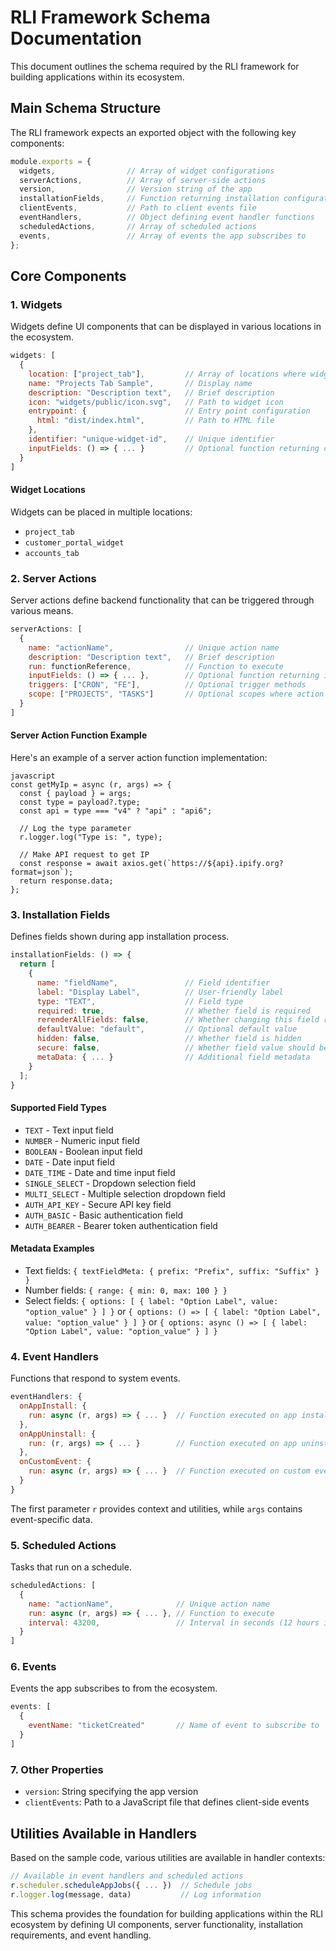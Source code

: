 # RLI Framework Schema Documentation

This document outlines the schema required by the RLI framework for building applications within its ecosystem.

## Main Schema Structure

The RLI framework expects an exported object with the following key components:

```javascript
module.exports = {
  widgets,                // Array of widget configurations
  serverActions,          // Array of server-side actions
  version,                // Version string of the app
  installationFields,     // Function returning installation configuration fields
  clientEvents,           // Path to client events file
  eventHandlers,          // Object defining event handler functions
  scheduledActions,       // Array of scheduled actions
  events,                 // Array of events the app subscribes to
};
```

## Core Components

### 1. Widgets

Widgets define UI components that can be displayed in various locations in the ecosystem.

```javascript
widgets: [
  {
    location: ["project_tab"],         // Array of locations where widget appears
    name: "Projects Tab Sample",       // Display name
    description: "Description text",   // Brief description
    icon: "widgets/public/icon.svg",   // Path to widget icon
    entrypoint: {                      // Entry point configuration
      html: "dist/index.html",         // Path to HTML file
    },
    identifier: "unique-widget-id",    // Unique identifier
    inputFields: () => { ... }         // Optional function returning configuration fields
  }
]
```

#### Widget Locations
Widgets can be placed in multiple locations:
- `project_tab`
- `customer_portal_widget`
- `accounts_tab`

### 2. Server Actions

Server actions define backend functionality that can be triggered through various means.

```javascript
serverActions: [
  {
    name: "actionName",                // Unique action name
    description: "Description text",   // Brief description
    run: functionReference,            // Function to execute
    inputFields: () => { ... },        // Optional function returning input fields
    triggers: ["CRON", "FE"],          // Optional trigger methods
    scope: ["PROJECTS", "TASKS"]       // Optional scopes where action is available
  }
]
```

#### Server Action Function Example

Here's an example of a server action function implementation:
```
javascript
const getMyIp = async (r, args) => {
  const { payload } = args;
  const type = payload?.type;
  const api = type === "v4" ? "api" : "api6";
  
  // Log the type parameter
  r.logger.log("Type is: ", type);

  // Make API request to get IP
  const response = await axios.get(`https://${api}.ipify.org?format=json`);
  return response.data;
};
```



### 3. Installation Fields

Defines fields shown during app installation process.

```javascript
installationFields: () => {
  return [
    {
      name: "fieldName",               // Field identifier
      label: "Display Label",          // User-friendly label
      type: "TEXT",                    // Field type
      required: true,                  // Whether field is required
      rerenderAllFields: false,        // Whether changing this field rerenders others
      defaultValue: "default",         // Optional default value
      hidden: false,                   // Whether field is hidden
      secure: false,                   // Whether field value should be secured
      metaData: { ... }                // Additional field metadata
    }
  ];
}
```

#### Supported Field Types
- `TEXT` - Text input field
- `NUMBER` - Numeric input field
- `BOOLEAN` - Boolean input field
- `DATE` - Date input field
- `DATE_TIME` - Date and time input field
- `SINGLE_SELECT` - Dropdown selection field
- `MULTI_SELECT` - Multiple selection dropdown field
- `AUTH_API_KEY` - Secure API key field
- `AUTH_BASIC` - Basic authentication field
- `AUTH_BEARER` - Bearer token authentication field

#### Metadata Examples
- Text fields: `{ textFieldMeta: { prefix: "Prefix", suffix: "Suffix" } }`
- Number fields: `{ range: { min: 0, max: 100 } }`
- Select fields: `{ options: [ { label: "Option Label", value: "option_value" } ] }` or `{ options: () => [ { label: "Option Label", value: "option_value" } ] }` or `{ options: async () => [ { label: "Option Label", value: "option_value" } ] }`

### 4. Event Handlers

Functions that respond to system events.

```javascript
eventHandlers: {
  onAppInstall: {
    run: async (r, args) => { ... }  // Function executed on app installation
  },
  onAppUninstall: {
    run: (r, args) => { ... }        // Function executed on app uninstallation
  },
  onCustomEvent: {
    run: async (r, args) => { ... }  // Function executed on custom events
  }
}
```

The first parameter `r` provides context and utilities, while `args` contains event-specific data.

### 5. Scheduled Actions

Tasks that run on a schedule.

```javascript
scheduledActions: [
  {
    name: "actionName",              // Unique action name
    run: async (r, args) => { ... }, // Function to execute
    interval: 43200,                 // Interval in seconds (12 hours in this example)
  }
]
```

### 6. Events

Events the app subscribes to from the ecosystem.

```javascript
events: [
  {
    eventName: "ticketCreated"       // Name of event to subscribe to
  }
]
```

### 7. Other Properties

- `version`: String specifying the app version
- `clientEvents`: Path to a JavaScript file that defines client-side events

## Utilities Available in Handlers

Based on the sample code, various utilities are available in handler contexts:

```javascript
// Available in event handlers and scheduled actions
r.scheduler.scheduleAppJobs({ ... })  // Schedule jobs
r.logger.log(message, data)           // Log information
```

This schema provides the foundation for building applications within the RLI ecosystem by defining UI components, server functionality, installation requirements, and event handling.
